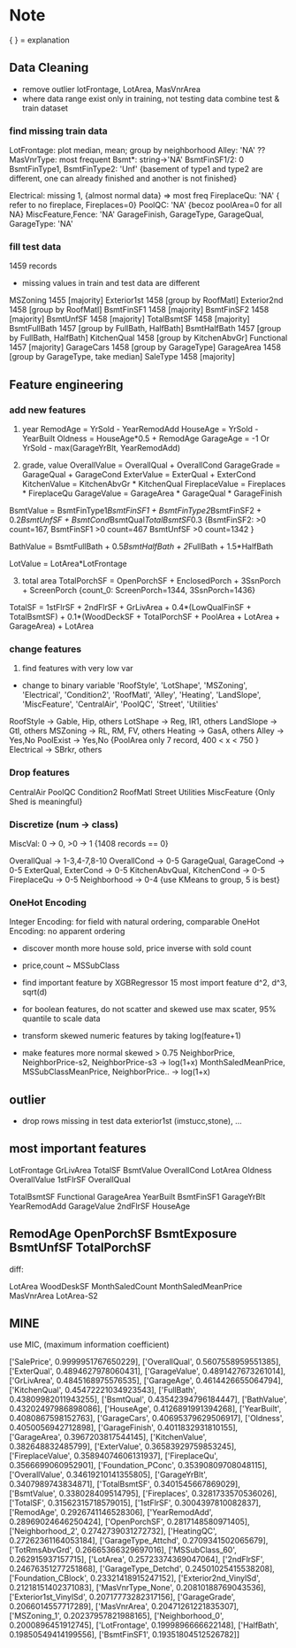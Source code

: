 # Note
{ } = explanation

## Data Cleaning
- remove outlier
lotFrontage, LotArea, MasVnrArea
- where data range exist only in training, not testing data
combine test & train dataset

### find missing train data
LotFrontage: plot median, mean; group by neighborhood
Alley: 'NA' ??
MasVnrType: most frequent
Bsmt*: string->'NA'
BsmtFinSF1/2: 0
BsmtFinType1, BsmtFinType2: 'Unf'
  {basement of type1 and type2 are different, one can already finished and another is not finished}

Electrical: missing 1, {almost normal data} => most freq
FireplaceQu: 'NA'
  { refer to no fireplace, Fireplaces=0}
PoolQC: 'NA'
  {becoz poolArea=0 for all NA}
MiscFeature,Fence: 'NA'
GarageFinish, GarageType, GarageQual, GarageType: 'NA'

### fill test data
1459 records
- missing values in train and test data are different
      
MSZoning        1455 [majority]
Exterior1st     1458 [group by RoofMatl]
Exterior2nd     1458 [group by RoofMatl]
BsmtFinSF1      1458 [majority]
BsmtFinSF2      1458 [majority]
BsmtUnfSF       1458 [majority]
TotalBsmtSF     1458 [majority]
BsmtFullBath    1457 [group by FullBath, HalfBath]
BsmtHalfBath    1457 [group by FullBath, HalfBath]
KitchenQual     1458 [group by KitchenAbvGr]
Functional      1457 [majority]
GarageCars      1458 [group by GarageType]
GarageArea      1458 [group by GarageType, take median]
SaleType        1458 [majority]


## Feature engineering
### add new features
1. year 
RemodAge = YrSold - YearRemodAdd
HouseAge = YrSold - YearBuilt
Oldness = HouseAge*0.5 + RemodAge
GarageAge = -1 Or YrSold - max(GarageYrBlt, YearRemodAdd)

2. grade, value
OverallValue = OverallQual + OverallCond
GarageGrade = GarageQual + GarageCond
ExterValue = ExterQual + ExterCond
KitchenValue = KitchenAbvGr * KitchenQual
FireplaceValue = Fireplaces * FireplaceQu
GarageValue = GarageArea * GarageQual * GarageFinish

BsmtValue = BsmtFinType1*BsmtFinSF1 + BsmtFinType2*BsmtFinSF2 + 0.2*BsmtUnfSF + BsmtCond*BsmtQual*TotalBsmtSF*0.3
{BsmtFinSF2: >0 count=167, BsmtFinSF1 >0 count=467
BsmtUnfSF >0 count=1342
}

BathValue = BsmtFullBath + 0.5*BsmtHalfBath + 2*FullBath + 1.5*HalfBath

LotValue = LotArea*LotFrontage 

3. total area
TotalPorchSF = OpenPorchSF + EnclosedPorch + 3SsnPorch + ScreenPorch
{count_0: ScreenPorch=1344, 3SsnPorch=1436}

TotalSF = 1stFlrSF + 2ndFlrSF + GrLivArea + 0.4*(LowQualFinSF + TotalBsmtSF) + 0.1*(WoodDeckSF + TotalPorchSF + PoolArea + LotArea + GarageArea) + LotArea


### change features
1. find features with very low var
- change to binary variable
'RoofStyle', 'LotShape', 'MSZoning', 'Electrical', 'Condition2', 'RoofMatl', 'Alley', 'Heating', 'LandSlope', 'MiscFeature', 'CentralAir', 'PoolQC', 'Street', 'Utilities'

RoofStyle -> Gable, Hip, others
LotShape -> Reg, IR1, others
LandSlope -> Gtl, others
MSZoning -> RL, RM, FV, others
Heating -> GasA, others
Alley -> Yes,No
PoolExist -> Yes,No
  {PoolArea only 7 record, 400 < x < 750 }
Electrical -> SBrkr, others

### Drop features
CentralAir
PoolQC
Condition2
RoofMatl
Street
Utilities
MiscFeature {Only Shed is meaningful}

### Discretize (num -> class)
MiscVal: 0 -> 0, >0 -> 1
 {1408 records == 0}

OverallQual -> 1-3,4-7,8-10
OverallCond -> 0-5
GarageQual, GarageCond -> 0-5
ExterQual, ExterCond -> 0-5
KitchenAbvQual, KitchenCond -> 0-5
FireplaceQu -> 0-5
Neighborhood -> 0-4   {use KMeans to group, 5 is best}


### OneHot Encoding
Integer Encoding: for field with natural ordering, comparable
OneHot Encoding: no apparent ordering
- discover month more house sold, price inverse with sold count
- price,count ~ MSSubClass

- find important feature by XGBRegressor
15 most import feature
d^2, d^3, sqrt(d)

- for boolean features, do not scatter and skewed
use max scater, 95% quantile to scale data

- transform skewed numeric features by taking log(feature+1)
- make features more normal
skewed > 0.75
NeighborPrice, NeighborPrice-s2, NeighborPrice-s3 -> log(1+x)
MonthSaledMeanPrice, MSSubClassMeanPrice, NeighborPrice.. -> log(1+x)

## outlier
- drop rows missing in test data
exterior1st (imstucc,stone), ...


## most important features
LotFrontage
GrLivArea
TotalSF
BsmtValue
OverallCond
LotArea
Oldness
OverallValue
1stFlrSF
OverallQual

TotalBsmtSF
Functional
GarageArea
YearBuilt
BsmtFinSF1
GarageYrBlt
YearRemodAdd
GarageValue
2ndFlrSF
HouseAge

RemodAge
OpenPorchSF
BsmtExposure
BsmtUnfSF
TotalPorchSF
-----
diff:

LotArea
WoodDeskSF
MonthSaledCount
MonthSaledMeanPrice
MasVnrArea
LotArea-S2

## MINE
use MIC, (maximum information coefficient)

['SalePrice', 0.9999951767650229],
['OverallQual', 0.5607558959551385],
['ExterQual', 0.4894627978060431],
['GarageValue', 0.4891427673261014],
['GrLivArea', 0.4845168975576535],
['GarageAge', 0.4614426655064794],
['KitchenQual', 0.45472221034923543],
['FullBath', 0.43809982011943255],
['BsmtQual', 0.43542394796184447],
['BathValue', 0.43202497986898086],
['HouseAge', 0.4126891991394268],
['YearBuilt', 0.4080867598152763],
['GarageCars', 0.40695379629506917],
['Oldness', 0.4050056942712898],
['GarageFinish', 0.4011832931810155],
['GarageArea', 0.3967203817544145],
['KitchenValue', 0.382648832485799],
['ExterValue', 0.36583929759853245],
['FireplaceValue', 0.35894074606131937],
['FireplaceQu', 0.3566699060952901],
['Foundation_PConc', 0.35390809708048115],
['OverallValue', 0.34619210141355805],
['GarageYrBlt', 0.3407989743834871],
['TotalBsmtSF', 0.3401545667869029],
['BsmtValue', 0.338028409514795],
['Fireplaces', 0.3281733570536026],
['TotalSF', 0.31562315718579015],
['1stFlrSF', 0.3004397810082837],
['RemodAge', 0.2926741146528306],
['YearRemodAdd', 0.28969024646250424],
['OpenPorchSF', 0.2817148580971405],
['Neighborhood_2', 0.2742739031272732],
['HeatingQC', 0.27262361164053184],
['GarageType_Attchd', 0.2709341502065679],
['TotRmsAbvGrd', 0.26665366329697016],
['MSSubClass_60', 0.262915937157715],
['LotArea', 0.25723374369047064],
['2ndFlrSF', 0.24676351277251868],
['GarageType_Detchd', 0.24501025415538208],
['Foundation_CBlock', 0.23321418915247152],
['Exterior2nd_VinylSd', 0.21218151402371083],
['MasVnrType_None', 0.20810188769043536],
['Exterior1st_VinylSd', 0.20717773282317156],
['GarageGrade', 0.2066014557717289],
['MasVnrArea', 0.20471261221835307],
['MSZoning_1', 0.20237957821988165],
['Neighborhood_0', 0.2000896451912745],
['LotFrontage', 0.1999896666622148],
['HalfBath', 0.19850549414199556],
['BsmtFinSF1', 0.19351804512526782]]






